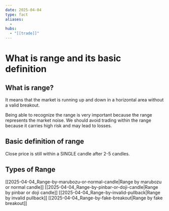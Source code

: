 ```yaml
---
date: 2025-04-04
type: fact
aliases:
  -
hubs:
  - "[[trade]]"
---
```


# What is range and its basic definition

## What is range?

It means that the market is running up and down in a horizontal area without a valid breakout.

Being able to recognize the range is very important because the range represents the market noise. We should avoid trading within the range because it carries high risk and may lead to losses.


## Basic definition of range

Close price is still within a SINGLE candle after 2-5 candles.


## Types of Range

[[2025-04-04_Range-by-marubozu-or-normal-candle|Range by marubozu or normal candle]]
[[2025-04-04_Range-by-pinbar-or-doji-candle|Range by pinbar or doji candle]]
[[2025-04-04_Range-by-invalid-pullback|Range by invalid pullback]]
[[2025-04-04_Range-by-fake-breakout|Range by fake breakout]]
